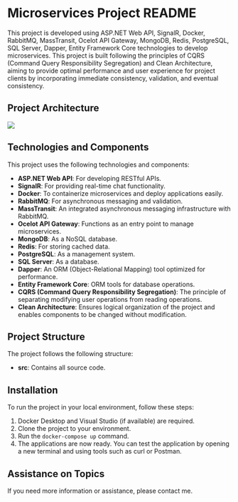 # Microservices Project README

This project is developed using ASP.NET Web API, SignalR, Docker, RabbitMQ, MassTransit, Ocelot API Gateway, MongoDB, Redis, PostgreSQL, SQL Server, Dapper, Entity Framework Core technologies to develop microservices. This project is built following the principles of CQRS (Command Query Responsibility Segregation) and Clean Architecture, aiming to provide optimal performance and user experience for project clients by incorporating immediate consistency, validation, and eventual consistency.

## Project Architecture

<img src='https://media.licdn.com/dms/image/D4E2DAQGEPEU7uPEppg/profile-treasury-image-shrink_800_800/0/1714575964308?e=1717354800&v=beta&t=02yYMp0egJzWSiwv3VQ3V-TnOhW4LFHlZL-Z7LqXKd8'/>

## Technologies and Components

This project uses the following technologies and components:

- **ASP.NET Web API**: For developing RESTful APIs.
- **SignalR**: For providing real-time chat functionality.
- **Docker**: To containerize microservices and deploy applications easily.
- **RabbitMQ**: For asynchronous messaging and validation.
- **MassTransit**: An integrated asynchronous messaging infrastructure with RabbitMQ.
- **Ocelot API Gateway**: Functions as an entry point to manage microservices.
- **MongoDB**: As a NoSQL database.
- **Redis**: For storing cached data.
- **PostgreSQL**: As a management system.
- **SQL Server**: As a database.
- **Dapper**: An ORM (Object-Relational Mapping) tool optimized for performance.
- **Entity Framework Core**: ORM tools for database operations.
- **CQRS (Command Query Responsibility Segregation)**: The principle of separating modifying user operations from reading operations.
- **Clean Architecture**: Ensures logical organization of the project and enables components to be changed without modification.

## Project Structure

The project follows the following structure:

- **src**: Contains all source code.

## Installation

To run the project in your local environment, follow these steps:

1. Docker Desktop and Visual Studio (if available) are required.
2. Clone the project to your environment.
3. Run the `docker-compose up` command.
4. The applications are now ready. You can test the application by opening a new terminal and using tools such as curl or Postman.

## Assistance on Topics

If you need more information or assistance, please contact me.

